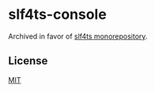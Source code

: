 # slf4ts-console

Archived in favor of [slf4ts monorepository](https://github.com/rstiller/slf4ts).

## License

[MIT](https://www.opensource.org/licenses/mit-license.php)
